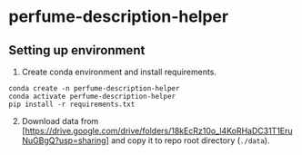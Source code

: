 # perfume-description-helper
## Setting up environment

1. Create conda environment and install requirements.
```
conda create -n perfume-description-helper
conda activate perfume-description-helper
pip install -r requirements.txt
```

2. Download data from [https://drive.google.com/drive/folders/18kEcRz10o_l4KoRHaDC31T1EruNuGBgQ?usp=sharing] and copy it to repo root directory (`./data`).
